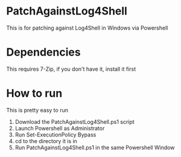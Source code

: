 # PatchAgainstLog4Shell
This is for patching against Log4Shell in Windows via Powershell
# Dependencies
This requires 7-Zip, if you don't have it, install it first
# How to run
This is pretty easy to run
1) Download the PatchAgainstLog4Shell.ps1 script
2) Launch Powershell as Administrator
3) Run Set-ExecutionPolicy Bypass
4) cd to the directory it is in
5) Run PatchAgainstLog4Shell.ps1 in the same Powershell Window
